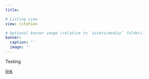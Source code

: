 ```yaml
---
title:

# Listing view
view: citation

# Optional banner image (relative to `assets/media/` folder).
banner:
  caption: ''
  image: ''
---
```


Testing

[link](flyer.pdf)